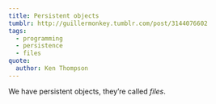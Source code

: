 ```yaml
---
title: Persistent objects
tumblr: http://guillermonkey.tumblr.com/post/3144076602
tags:
  - programming
  - persistence
  - files
quote:
  author: Ken Thompson
---
```


We have persistent objects, they’re called *files*.
